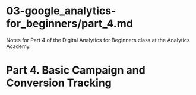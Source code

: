 # 03-google_analytics-for_beginners/part_4.md

Notes for Part 4 of the Digital Analytics for Beginners class at the Analytics Academy.

# Part 4. Basic Campaign and Conversion Tracking



